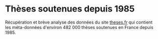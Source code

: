 # Thèses soutenues depuis 1985

Récupération et brève analyse des données du site [theses.fr](theses.fr) qui contient les méta-données d'environ 482 000 thèses soutenues en France depuis 1985.
